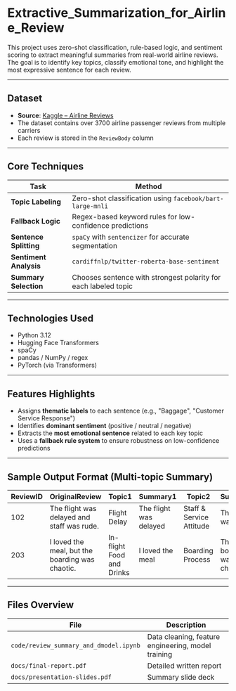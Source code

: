 # Extractive_Summarization_for_Airline_Review

This project uses zero-shot classification, rule-based logic, and sentiment scoring to extract meaningful summaries from real-world airline reviews. The goal is to identify key topics, classify emotional tone, and highlight the most expressive sentence for each review.

---

## Dataset

- **Source**: [Kaggle – Airline Reviews](https://www.kaggle.com/datasets/chaudharyanshul/airline-reviews)  
- The dataset contains over 3700 airline passenger reviews from multiple carriers
- Each review is stored in the `ReviewBody` column

---

## Core Techniques

| Task | Method |
|------|--------|
| **Topic Labeling** | Zero-shot classification using `facebook/bart-large-mnli` |
| **Fallback Logic** | Regex-based keyword rules for low-confidence predictions |
| **Sentence Splitting** | `spaCy` with `sentencizer` for accurate segmentation |
| **Sentiment Analysis** | `cardiffnlp/twitter-roberta-base-sentiment` |
| **Summary Selection** | Chooses sentence with strongest polarity for each labeled topic |

---

## Technologies Used

- Python 3.12
- Hugging Face Transformers
- spaCy
- pandas / NumPy / regex
- PyTorch (via Transformers)

---

## Features Highlights

- Assigns **thematic labels** to each sentence (e.g., "Baggage", "Customer Service Response")
- Identifies **dominant sentiment** (positive / neutral / negative)
- Extracts the **most emotional sentence** related to each key topic
- Uses a **fallback rule system** to ensure robustness on low-confidence predictions

---

## Sample Output Format (Multi-topic Summary)

| ReviewID | OriginalReview                          | Topic1                  | Summary1                                   | Topic2            | Summary2                                 | MostEmotionalSentence                         | EmotionTopic         | EmotionScore |
|----------|------------------------------------------|--------------------------|---------------------------------------------|-------------------|-------------------------------------------|------------------------------------------------|----------------------|---------------|
| 102      | The flight was delayed and staff was rude. | Flight Delay            | The flight was delayed                      | Staff & Service Attitude | The staff was rude                         | The staff was rude                              | Staff & Service Attitude | -0.92         |
| 203      | I loved the meal, but the boarding was chaotic. | In-flight Food and Drinks | I loved the meal                            | Boarding Process   | The boarding was chaotic                   | The boarding was chaotic                        | Boarding Process     | -0.65         |

---

## Files Overview

| File                                   | Description                                           |
|----------------------------------------|-------------------------------------------------------|
| `code/review_summary_and_dmodel.ipynb` | Data cleaning, feature engineering, model training    |
| `docs/final-report.pdf`                | Detailed written report                               |
| `docs/presentation-slides.pdf`         | Summary slide deck                                    |

